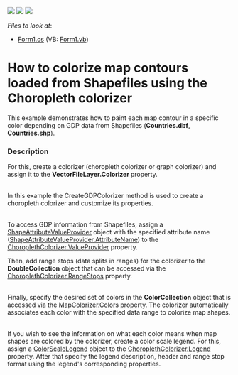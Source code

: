 <!-- default badges list -->
![](https://img.shields.io/endpoint?url=https://codecentral.devexpress.com/api/v1/VersionRange/128576138/13.2.8%2B)
[![](https://img.shields.io/badge/Open_in_DevExpress_Support_Center-FF7200?style=flat-square&logo=DevExpress&logoColor=white)](https://supportcenter.devexpress.com/ticket/details/E4691)
[![](https://img.shields.io/badge/📖_How_to_use_DevExpress_Examples-e9f6fc?style=flat-square)](https://docs.devexpress.com/GeneralInformation/403183)
<!-- default badges end -->
<!-- default file list -->
*Files to look at*:

* [Form1.cs](./CS/Colorizer/Form1.cs) (VB: [Form1.vb](./VB/Colorizer/Form1.vb))
<!-- default file list end -->
# How to colorize map contours loaded from Shapefiles using the Choropleth colorizer 


<p>This example demonstrates how to paint each map contour in a specific color depending on GDP data from Shapefiles (<strong>Countries.dbf</strong>, <strong>Countries.shp</strong>).</p>


<h3>Description</h3>

<p>For this, create a colorizer (choropleth colorizer or graph colorizer) and assign it to the <strong>VectorFileLayer.Colorizer </strong>property. </p><p><br />
In this example the CreateGDPColorizer method is used to create a choropleth colorizer and customize its properties.</p><p><br />
To access GDP information from Shapefiles, assign a <a href="https://documentation.devexpress.com/#WindowsForms/clsDevExpressXtraMapShapeAttributeValueProvidertopic"><u>ShapeAttributeValueProvider</u></a> object with the specified attribute name (<a href="https://documentation.devexpress.com/#WindowsForms/DevExpressXtraMapShapeAttributeValueProvider_AttributeNametopic"><u>ShapeAttributeValueProvider.AttributeName</u></a>) to the <a href="https://documentation.devexpress.com/#WindowsForms/DevExpressXtraMapChoroplethColorizer_ValueProvidertopic"><u>ChoroplethColorizer.ValueProvider</u></a> property.</p><p>Then, add range stops (data splits in ranges) for the colorizer to the <strong>DoubleCollection</strong> object that can be accessed via the <a href="https://documentation.devexpress.com/#WindowsForms/DevExpressXtraMapChoroplethColorizer_RangeStopstopic"><u>ChoroplethColorizer.RangeStops</u></a> property.</p><p><br />
Finally, specify the desired set of colors in the <strong>ColorCollection</strong> object that is accessed via the <a href="https://documentation.devexpress.com/#WindowsForms/DevExpressXtraMapMapColorizer_Colorstopic"><u>MapColorizer.Colors</u></a> property. The colorizer automatically associates each color with the specified data range to colorize map shapes. </p><p><br />
If you wish to see the information on what each color means when map shapes are colored by the colorizer, create a color scale legend. For this, assign a <a href="https://documentation.devexpress.com/#WindowsForms/clsDevExpressXtraMapColorScaleLegendtopic"><u>ColorScaleLegend</u></a> object to the <a href="https://documentation.devexpress.com/#WindowsForms/DevExpressXtraMapChoroplethColorizer_Legendtopic"><u>ChoroplethColorizer.Legend</u></a> property. After that specify the legend description, header and range stop format using the legend&#39;s corresponding properties. </p><p><br />
</p>

<br/>


